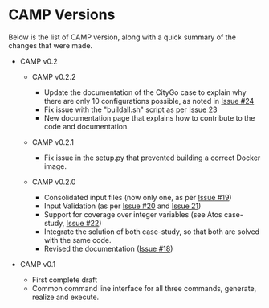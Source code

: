 # CAMP Versions

Below is the list of CAMP version, along with a quick summary of the
changes that were made.

* CAMP v0.2
  
  * CAMP v0.2.2
    * Update the documentation of the CityGo case to explain why there
      are only 10 configurations possible, as noted in [Issue
      #24](https://github.com/STAMP-project/camp/issues/23)
    * Fix issue with the "buildall.sh" script as per [Issue
      23](https://github.com/STAMP-project/camp/issues/23)
	* New documentation page that explains how to contribute to the
      code and documentation.
  
  * CAMP v0.2.1
	* Fix issue in the setup.py that prevented building a correct Docker
      image.
	  
  * CAMP v0.2.0
	
	* Consolidated input files (now only one, as per [Issue
	  #19](https://github.com/STAMP-project/camp/issues/19))
	* Input Validation (as per [Issue
	  #20](https://github.com/STAMP-project/camp/issues/20) and
	  [Issue 21](https://github.com/STAMP-project/camp/issues/21))
	* Support for coverage over integer variables (see Atos case-study,
	  [Issue #22](https://github.com/STAMP-project/camp/issues/22))
	* Integrate the solution of both case-study, so that both are solved
	  with the same code.
	* Revised the documentation ([Issue
	  #18](https://github.com/STAMP-project/camp/issues/18))

* CAMP v0.1
  * First complete draft
  * Common command line interface for all three commands, generate,
    realize and execute.
	    
